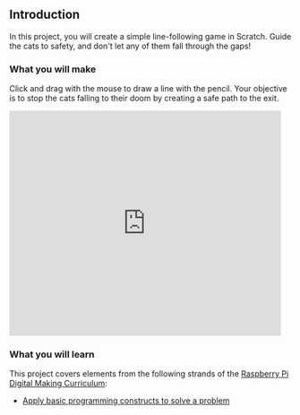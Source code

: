 ## Introduction

In this project, you will create a simple line-following game in Scratch. Guide the cats to safety, and don't let any of them fall through the gaps!

### What you will make

Click and drag with the mouse to draw a line with the pencil. Your objective is to stop the cats falling to their doom by creating a safe path to the exit.

<div class="scratch-preview">
  <iframe allowtransparency="true" width="485" height="402" src="https://scratch.mit.edu/projects/embed/59279346/?autostart=false" frameborder="0"></iframe>
</div>

### What you will learn

This project covers elements from the following strands of the [Raspberry Pi Digital Making Curriculum](http://rpf.io/curriculum):

+ [Apply basic programming constructs to solve a problem](https://curriculum.raspberrypi.org/programming/builder/)
